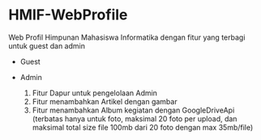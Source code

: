 # HMIF-WebProfile
Web Profil Himpunan Mahasiswa Informatika dengan fitur yang terbagi untuk guest dan admin
- Guest

- Admin
    1. Fitur Dapur untuk pengelolaan Admin
    2. Fitur menambahkan Artikel dengan gambar
    3. Fitur menambahkan Album kegiatan dengan GoogleDriveApi (terbatas hanya untuk foto, maksimal 20 foto per upload, dan maksimal total size file 100mb dari 20 foto dengan max 35mb/file)
